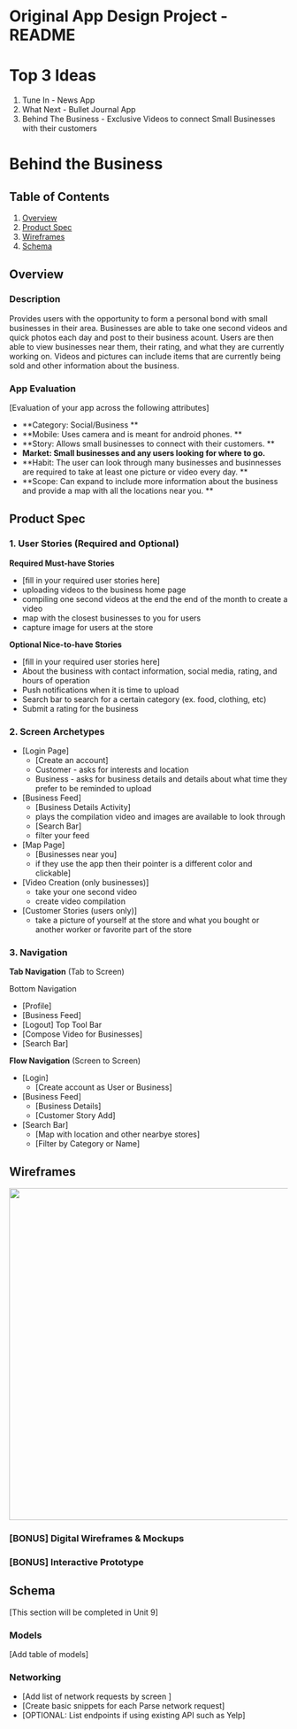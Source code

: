 Original App Design Project - README
===

# Top 3 Ideas
1. Tune In - News App
2. What Next - Bullet Journal App
3. Behind The Business - Exclusive Videos to connect Small Businesses with their customers

# Behind the Business

## Table of Contents
1. [Overview](#Overview)
1. [Product Spec](#Product-Spec)
1. [Wireframes](#Wireframes)
2. [Schema](#Schema)

## Overview
### Description
Provides users with the opportunity to form a personal bond with small businesses in their area. Businesses are able to take one second videos and quick photos each day and post to their business acount. Users are then able to view businesses near them, their rating, and what they are currently working on. Videos and pictures can include items that are currently being sold and other information about the business.

### App Evaluation
[Evaluation of your app across the following attributes]
- **Category: Social/Business **
- **Mobile: Uses camera and is meant for android phones. **
- **Story: Allows small businesses to connect with their customers. **
- **Market: Small businesses and any users looking for where to go.**
- **Habit: The user can look through many businesses and businnesses are required to take at least one picture or video every day. **
- **Scope: Can expand to include more information about the business and provide a map with all the locations near you. **

## Product Spec

### 1. User Stories (Required and Optional)

**Required Must-have Stories**

* [fill in your required user stories here]
* uploading videos to the business home page
* compiling one second videos at the end the end of the month to create a video
* map with the closest businesses to you for users
* capture image for users at the store

**Optional Nice-to-have Stories**

* [fill in your required user stories here]
* About the business with contact information, social media, rating, and hours of operation
* Push notifications when it is time to upload
* Search bar to search for a certain category (ex. food, clothing, etc)
* Submit a rating for the business

### 2. Screen Archetypes

* [Login Page]
   * [Create an account]
   * Customer - asks for interests and location
   * Business - asks for business details and details about what time they prefer to be reminded to upload
* [Business Feed]
   * [Business Details Activity]
   * plays the compilation video and images are available to look through 
   * [Search Bar]
   * filter your feed
* [Map Page]
    * [Businesses near you]
    * if they use the app then their pointer is a different color and clickable]
* [Video Creation (only businesses)]
    * take your one second video
    * create video compilation
* [Customer Stories (users only)]
    * take a picture of yourself at the store and what you bought or another worker or favorite part of the store


### 3. Navigation

**Tab Navigation** (Tab to Screen)

Bottom Navigation
* [Profile]
* [Business Feed]
* [Logout]
Top Tool Bar
* [Compose Video for Businesses]
* [Search Bar]

**Flow Navigation** (Screen to Screen)

* [Login]
   * [Create account as User or Business]
* [Business Feed]
   * [Business Details]
   * [Customer Story Add]
* [Search Bar]
   * [Map with location and other nearbye stores]
   * [Filter by Category or Name]

## Wireframes
<img src="YOUR_WIREFRAME_IMAGE_URL" width=600>

### [BONUS] Digital Wireframes & Mockups

### [BONUS] Interactive Prototype

## Schema 
[This section will be completed in Unit 9]
### Models
[Add table of models]
### Networking
- [Add list of network requests by screen ]
- [Create basic snippets for each Parse network request]
- [OPTIONAL: List endpoints if using existing API such as Yelp]